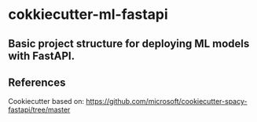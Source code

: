 # cokkiecutter-ml-fastapi

Basic project structure for deploying ML models with FastAPI.
---

## References
Cookiecutter based on: https://github.com/microsoft/cookiecutter-spacy-fastapi/tree/master
